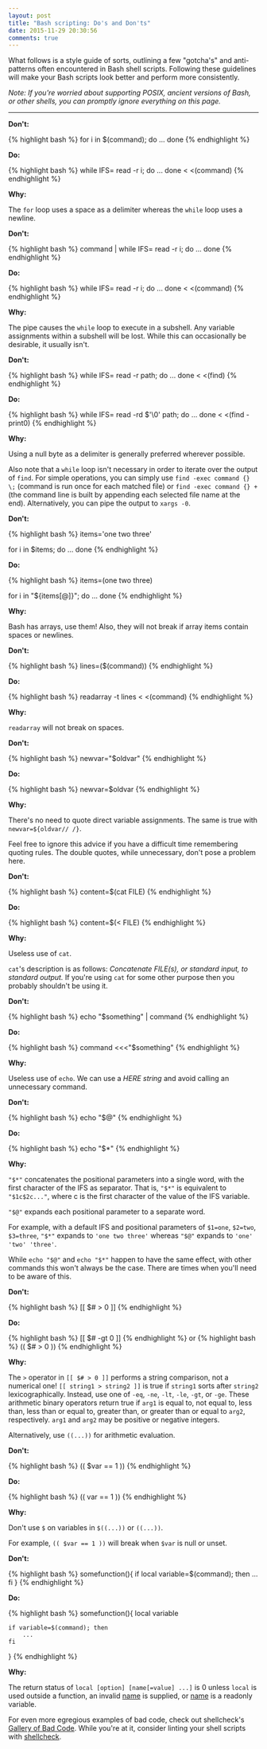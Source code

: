 ```yaml
---
layout: post
title: "Bash scripting: Do's and Don'ts"
date: 2015-11-29 20:30:56
comments: true
---
```


What follows is a style guide of sorts, outlining a few "gotcha's" and anti-patterns often encountered in Bash shell scripts. Following these guidelines will make your Bash scripts look better and perform more consistently.

*Note: If you're worried about supporting POSIX, ancient versions of Bash, or other shells, you can promptly ignore everything on this page.*

---

<div class="project" markdown="1">

**Don't:**

{% highlight bash %}
for i in $(command); do
    ...
done
{% endhighlight %}

**Do:**

{% highlight bash %}
while IFS= read -r i; do
    ...
done < <(command)
{% endhighlight %}

**Why:**

The `for` loop uses a space as a delimiter whereas the `while` loop uses a newline.

</div>

<div class="project" markdown="1">

**Don't:**

{% highlight bash %}
command | while IFS= read -r i; do
    ...
done
{% endhighlight %}

**Do:**

{% highlight bash %}
while IFS= read -r i; do
    ...
done < <(command)
{% endhighlight %}

**Why:**

The pipe causes the `while` loop to execute in a subshell. Any variable assignments within a subshell will be lost. While this can occasionally be desirable, it usually isn't.

</div>

<div class="project" markdown="1">

**Don't:**

{% highlight bash %}
while IFS= read -r path; do
    ...
done < <(find)
{% endhighlight %}

**Do:**

{% highlight bash %}
while IFS= read -rd $'\0' path; do
    ...
done < <(find -print0)
{% endhighlight %}

**Why:**

Using a null byte as a delimiter is generally preferred wherever possible.

Also note that a `while` loop isn't necessary in order to iterate over the output of `find`. For simple operations, you can simply use `find -exec command {} \;` (command is run once for each matched file) or `find -exec command {} +` (the command line is built  by  appending each  selected file name at the end). Alternatively, you can pipe the output to `xargs -0`.

</div>

<div class="project" markdown="1">

**Don't:**

{% highlight bash %}
items='one two three'

for i in $items; do
    ...
done
{% endhighlight %}

**Do:**

{% highlight bash %}
items=(one two three)

for i in "${items[@]}"; do
    ...
done
{% endhighlight %}

**Why:**

Bash has arrays, use them! Also, they will not break if array items contain spaces or newlines.

</div>

<div class="project" markdown="1">

**Don't:**

{% highlight bash %} lines=($(command)) {% endhighlight %}

**Do:**

{% highlight bash %} readarray -t lines < <(command) {% endhighlight %}

**Why:**

`readarray` will not break on spaces.

</div>

<div class="project" markdown="1">

**Don't:**

{% highlight bash %} newvar="$oldvar" {% endhighlight %}

**Do:**

{% highlight bash %} newvar=$oldvar {% endhighlight %}

**Why:**

There's no need to quote direct variable assignments. The same is true with `newvar=${oldvar// /}`.

Feel free to ignore this advice if you have a difficult time remembering quoting rules. The double quotes, while unnecessary, don't pose a problem here.

</div>

<div class="project" markdown="1">

**Don't:**

{% highlight bash %} content=$(cat FILE) {% endhighlight %}

**Do:**

{% highlight bash %} content=$(< FILE) {% endhighlight %}

**Why:**

Useless use of `cat`.

`cat`'s description is as follows: *Concatenate FILE(s), or standard input, to standard output.* If you're using `cat` for some other purpose then you probably shouldn't be using it.

</div>

<div class="project" markdown="1">

**Don't:**

{% highlight bash %} echo "$something" | command {% endhighlight %}

**Do:**

{% highlight bash %} command <<<"$something" {% endhighlight %}

**Why:**

Useless use of `echo`. We can use a *HERE string* and avoid calling an unnecessary command.

</div>

<div class="project" markdown="1">

**Don't:**

{% highlight bash %} echo "$@" {% endhighlight %}

**Do:**

{% highlight bash %} echo "$*" {% endhighlight %}

**Why:**

`"$*"` concatenates the positional parameters into a single word, with the first character of the IFS as separator. That is, `"$*"` is equivalent to `"$1c$2c..."`, where c is the first character of the value of the IFS variable.

`"$@"` expands each positional parameter to a separate word.

For example, with a default IFS and positional parameters of `$1=one`, `$2=two`, `$3=three`, `"$*"` expands to `'one two three'` whereas `"$@"` expands to `'one' 'two' 'three'`.

While `echo "$@"` and `echo "$*"` happen to have the same effect, with other commands this won't always be the case. There are times when you'll need to be aware of this.

</div>

<div class="project" markdown="1">

**Don't:**

{% highlight bash %} [[ $# > 0 ]] {% endhighlight %}

**Do:**

{% highlight bash %} [[ $# -gt 0 ]] {% endhighlight %}
or
{% highlight bash %} (( $# > 0 )) {% endhighlight %}

**Why:**

The `>` operator in `[[ $# > 0 ]]` performs a string comparison, not a numerical one! `[[ string1 > string2 ]]` is true if `string1` sorts after `string2` lexicographically. Instead, use one of `-eq`, `-ne`, `-lt`, `-le`, `-gt`, or `-ge`. These arithmetic binary operators return true if `arg1` is equal to, not equal to, less than, less than or equal to, greater than, or greater than or equal to `arg2`, respectively. `arg1` and `arg2` may be positive or negative integers.

Alternatively, use `((...))` for arithmetic evaluation.

</div>

<div class="project" markdown="1">

**Don't:**

{% highlight bash %} (( $var == 1 )) {% endhighlight %}

**Do:**

{% highlight bash %} (( var == 1 )) {% endhighlight %}

**Why:**

Don't use `$` on variables in `$((...))` or `((...))`.

For example, `(( $var == 1 ))` will break when `$var` is null or unset.

</div>

<div class="project" markdown="1">

**Don't:**

{% highlight bash %}
somefunction(){
    if local variable=$(command); then
        ...
    fi
}
{% endhighlight %}

**Do:**

{% highlight bash %}
somefunction(){
    local variable

    if variable=$(command); then
        ...
    fi
}
{% endhighlight %}

**Why:**

The return status of `local [option] [name[=value] ...]` is 0 unless `local` is used outside a function, an invalid <u>name</u> is supplied, or <u>name</u> is a readonly variable.

</div>

For even more egregious examples of bad code, check out shellcheck's [Gallery of Bad Code](https://github.com/koalaman/shellcheck#gallery-of-bad-code). While you're at it, consider linting your shell scripts with [shellcheck](https://github.com/koalaman/shellcheck).
